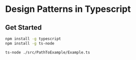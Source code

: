 # Design Patterns in Typescript

## Get Started

```bash
npm install -g typescript
npm install -g ts-node
```

```bash
ts-node ./src/PathToExample/Example.ts
```
